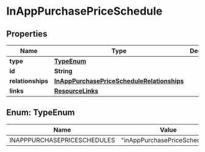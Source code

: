 

# InAppPurchasePriceSchedule


## Properties

| Name | Type | Description | Notes |
|------------ | ------------- | ------------- | -------------|
|**type** | [**TypeEnum**](#TypeEnum) |  |  |
|**id** | **String** |  |  |
|**relationships** | [**InAppPurchasePriceScheduleRelationships**](InAppPurchasePriceScheduleRelationships.md) |  |  [optional] |
|**links** | [**ResourceLinks**](ResourceLinks.md) |  |  [optional] |



## Enum: TypeEnum

| Name | Value |
|---- | -----|
| INAPPPURCHASEPRICESCHEDULES | &quot;inAppPurchasePriceSchedules&quot; |



